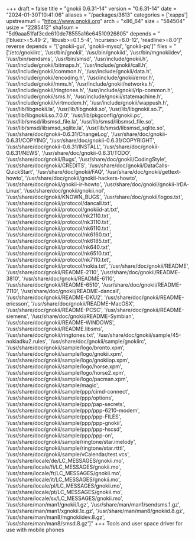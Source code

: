 +++
draft = false
title = "gnokii 0.6.31-14"
version = "0.6.31-14"
date = "2024-01-30T10:41:06"
aliases = "/packages/3613"
categories = ['xapps']
upstreamurl = "https://www.gnokii.org"
arch = "x86_64"
size = "584504"
usize = "2285412"
sha1sum = "5d9aaa51faf3cde610de78555a16e64510926805"
depends = "['bluez>=5.49-2', 'libusb>=0.1.5-4', 'ncurses>=6.0-12', 'readline>=8.0']"
reverse depends = "['gnokii-gui', 'gnokii-mysql', 'gnokii-pq']"
files = "['/etc/gnokiirc', '/usr/bin/gnokii', '/usr/bin/gnokiid', '/usr/bin/mgnokiidev', '/usr/bin/sendsms', '/usr/bin/smsd', '/usr/include/gnokii.h', '/usr/include/gnokii/bitmaps.h', '/usr/include/gnokii/call.h', '/usr/include/gnokii/common.h', '/usr/include/gnokii/data.h', '/usr/include/gnokii/encoding.h', '/usr/include/gnokii/error.h', '/usr/include/gnokii/mms.h', '/usr/include/gnokii/networks.h', '/usr/include/gnokii/ringtones.h', '/usr/include/gnokii/rlp-common.h', '/usr/include/gnokii/sms.h', '/usr/include/gnokii/statemachine.h', '/usr/include/gnokii/virtmodem.h', '/usr/include/gnokii/wappush.h', '/usr/lib/libgnokii.la', '/usr/lib/libgnokii.so', '/usr/lib/libgnokii.so.7', '/usr/lib/libgnokii.so.7.0.0', '/usr/lib/pkgconfig/gnokii.pc', '/usr/lib/smsd/libsmsd_file.la', '/usr/lib/smsd/libsmsd_file.so', '/usr/lib/smsd/libsmsd_sqlite.la', '/usr/lib/smsd/libsmsd_sqlite.so', '/usr/share/doc/gnokii-0.6.31/ChangeLog', '/usr/share/doc/gnokii-0.6.31/COPYING', '/usr/share/doc/gnokii-0.6.31/COPYRIGHT', '/usr/share/doc/gnokii-0.6.31/INSTALL', '/usr/share/doc/gnokii-0.6.31/NEWS', '/usr/share/doc/gnokii-0.6.31/TODO', '/usr/share/doc/gnokii/Bugs', '/usr/share/doc/gnokii/CodingStyle', '/usr/share/doc/gnokii/CREDITS', '/usr/share/doc/gnokii/DataCalls-QuickStart', '/usr/share/doc/gnokii/FAQ', '/usr/share/doc/gnokii/gettext-howto', '/usr/share/doc/gnokii/gnokii-hackers-howto', '/usr/share/doc/gnokii/gnokii-ir-howto', '/usr/share/doc/gnokii/gnokii-IrDA-Linux', '/usr/share/doc/gnokii/gnokii.nol', '/usr/share/doc/gnokii/KNOWN_BUGS', '/usr/share/doc/gnokii/logos.txt', '/usr/share/doc/gnokii/protocol/dancall.txt', '/usr/share/doc/gnokii/protocol/gnokiid-at.txt', '/usr/share/doc/gnokii/protocol/nk2110.txt', '/usr/share/doc/gnokii/protocol/nk3110.txt', '/usr/share/doc/gnokii/protocol/nk6110.txt', '/usr/share/doc/gnokii/protocol/nk6160.txt', '/usr/share/doc/gnokii/protocol/nk6185.txt', '/usr/share/doc/gnokii/protocol/nk640.txt', '/usr/share/doc/gnokii/protocol/nk6510.txt', '/usr/share/doc/gnokii/protocol/nk7110.txt', '/usr/share/doc/gnokii/protocol/nokia.txt', '/usr/share/doc/gnokii/README', '/usr/share/doc/gnokii/README-2110', '/usr/share/doc/gnokii/README-3810', '/usr/share/doc/gnokii/README-6110', '/usr/share/doc/gnokii/README-6510', '/usr/share/doc/gnokii/README-7110', '/usr/share/doc/gnokii/README-dancall', '/usr/share/doc/gnokii/README-DKU2', '/usr/share/doc/gnokii/README-ericsson', '/usr/share/doc/gnokii/README-MacOSX', '/usr/share/doc/gnokii/README-PCSC', '/usr/share/doc/gnokii/README-siemens', '/usr/share/doc/gnokii/README-Symbian', '/usr/share/doc/gnokii/README-WINDOWS', '/usr/share/doc/gnokii/README.libsms', '/usr/share/doc/gnokii/ringtones.txt', '/usr/share/doc/gnokii/sample/45-nokiadku2.rules', '/usr/share/doc/gnokii/sample/gnokiirc', '/usr/share/doc/gnokii/sample/logo/bronto.xpm', '/usr/share/doc/gnokii/sample/logo/gnokii.xpm', '/usr/share/doc/gnokii/sample/logo/gnokiiop.xpm', '/usr/share/doc/gnokii/sample/logo/horse.xpm', '/usr/share/doc/gnokii/sample/logo/horse2.xpm', '/usr/share/doc/gnokii/sample/logo/pacman.xpm', '/usr/share/doc/gnokii/sample/magic', '/usr/share/doc/gnokii/sample/ppp/cimd-connect', '/usr/share/doc/gnokii/sample/ppp/options', '/usr/share/doc/gnokii/sample/ppp/pap-secrets', '/usr/share/doc/gnokii/sample/ppp/ppp-6210-modem', '/usr/share/doc/gnokii/sample/ppp/ppp-FILES', '/usr/share/doc/gnokii/sample/ppp/ppp-gnokii', '/usr/share/doc/gnokii/sample/ppp/ppp-hscsd', '/usr/share/doc/gnokii/sample/ppp/ppp-on', '/usr/share/doc/gnokii/sample/ringtone/star.imelody', '/usr/share/doc/gnokii/sample/ringtone/star.rtttl', '/usr/share/doc/gnokii/sample/vCalendar/test.vcs', '/usr/share/locale/de/LC_MESSAGES/gnokii.mo', '/usr/share/locale/fi/LC_MESSAGES/gnokii.mo', '/usr/share/locale/fr/LC_MESSAGES/gnokii.mo', '/usr/share/locale/it/LC_MESSAGES/gnokii.mo', '/usr/share/locale/pl/LC_MESSAGES/gnokii.mo', '/usr/share/locale/pt/LC_MESSAGES/gnokii.mo', '/usr/share/locale/sv/LC_MESSAGES/gnokii.mo', '/usr/share/man/man1/gnokii.1.gz', '/usr/share/man/man1/sendsms.1.gz', '/usr/share/man/man1/xgnokii.1x.gz', '/usr/share/man/man8/gnokiid.8.gz', '/usr/share/man/man8/mgnokiidev.8.gz', '/usr/share/man/man8/smsd.8.gz']"
+++
Tools and user space driver for use with mobile phones